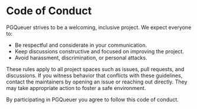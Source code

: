 # Code of Conduct

PGQueuer strives to be a welcoming, inclusive project. We expect everyone to:

- Be respectful and considerate in your communication.
- Keep discussions constructive and focused on improving the project.
- Avoid harassment, discrimination, or personal attacks.

These rules apply to all project spaces such as issues, pull requests, and discussions. If you witness behavior that conflicts with these guidelines, contact the maintainers by opening an issue or reaching out directly. They may take appropriate action to foster a safe environment.

By participating in PGQueuer you agree to follow this code of conduct.
